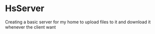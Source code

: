 # HsServer
Creating a basic  server for my home to upload files to it and download it whenever  the client want
